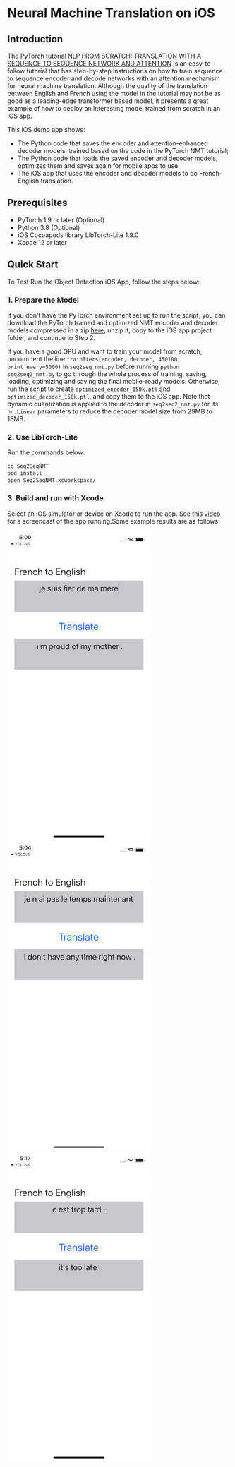 # Neural Machine Translation on iOS

## Introduction

The PyTorch tutorial [NLP FROM SCRATCH: TRANSLATION WITH A SEQUENCE TO SEQUENCE NETWORK AND ATTENTION](https://pytorch.org/tutorials/intermediate/seq2seq_translation_tutorial.html) is an easy-to-follow tutorial that has step-by-step instructions on how to train sequence to sequence encoder and decode networks with an attention mechanism for neural machine translation. Although the quality of the translation between English and French using the model in the tutorial may not be as good as a leading-edge transformer based model, it presents a great example of how to deploy an interesting model trained from scratch in an iOS app.

This iOS demo app shows:

* The Python code that saves the encoder and attention-enhanced decoder models, trained based on the code in the PyTorch NMT tutorial;
* The Python code that loads the saved encoder and decoder models, optimizes them and saves again for mobile apps to use;
* The iOS app that uses the encoder and decoder models to do French-English translation.

## Prerequisites

* PyTorch 1.9 or later (Optional)
* Python 3.8 (Optional)
* iOS Cocoapods library LibTorch-Lite 1.9.0
* Xcode 12 or later

## Quick Start

To Test Run the Object Detection iOS App, follow the steps below:

### 1. Prepare the Model

If you don't have the PyTorch environment set up to run the script, you can download the PyTorch trained and optimized NMT encoder and decoder models compressed in a zip [here](https://drive.google.com/file/d/1Azj1AI3-clVJ7ub_FUVSm3ja7TIn43Kl/view?usp=sharing), unzip it, copy to the iOS app project folder, and continue to Step 2.

If you have a good GPU and want to train your model from scratch, uncomment the line `trainIters(encoder, decoder, 450100, print_every=5000)` in `seq2seq_nmt.py` before running `python seq2seq2_nmt.py` to go through the whole process of training, saving, loading, optimizing and saving the final mobile-ready models. Otherwise, run the script to create `optimized_encoder_150k.ptl` and `optimized_decoder_150k.ptl`, and copy them to the iOS app. Note that dynamic quantization is applied to the decoder in `seq2seq2_nmt.py` for its `nn.Linear` parameters to reduce the decoder model size from 29MB to 18MB.

### 2. Use LibTorch-Lite

Run the commands below:

```
cd Seq2SeqNMT
pod install
open Seq2SeqNMT.xcworkspace/
```

### 3. Build and run with Xcode

Select an iOS simulator or device on Xcode to run the app. See this [video](https://drive.google.com/file/d/17Edk-yAyfzijHPR_2ZDAIX7VY-TkQnLf/view) for a screencast of the app running.Some example results are as follows:

![](screenshot1.png)
![](screenshot2.png)
![](screenshot3.png)
